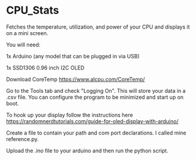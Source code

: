 # CPU_Stats
Fetches the temperature, utilization, and power of your CPU and displays it on a mini screen.

You will need:

1x Arduino (any model that can be plugged in via USB)

1x SSD1306 0.96 inch I2C OLED



Download CoreTemp https://www.alcpu.com/CoreTemp/

Go to the Tools tab and check "Logging On". This will store your data in a .csv file. You can configure the program to be minimized and start up on boot.

To hook up your display follow the instructions here https://randomnerdtutorials.com/guide-for-oled-display-with-arduino/

Create a file to contain your path and com port declarations. I called mine reference.py. 

Upload the .ino file to your arduino and then run the python script.





